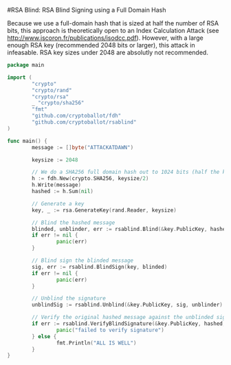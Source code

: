 
#RSA Blind: RSA Blind Signing using a Full Domain Hash


Because we use a full-domain hash that is sized at half the number of RSA bits, this approach is theoretically open to an Index Calculation Attack (see http://www.jscoron.fr/publications/isodcc.pdf). However, with a large enough RSA key (recommended 2048 bits or larger), this attack in infeasable. RSA key sizes under 2048 are absolutly not recommended.

```go
package main

import (
        "crypto"
        "crypto/rand"
        "crypto/rsa"
        _ "crypto/sha256"
        "fmt"
        "github.com/cryptoballot/fdh"
        "github.com/cryptoballot/rsablind"
)

func main() {
        message := []byte("ATTACKATDAWN")

        keysize := 2048

        // We do a SHA256 full domain hash out to 1024 bits (half the key size)
        h := fdh.New(crypto.SHA256, keysize/2)
        h.Write(message)
        hashed := h.Sum(nil)

        // Generate a key
        key, _ := rsa.GenerateKey(rand.Reader, keysize)

        // Blind the hashed message
        blinded, unblinder, err := rsablind.Blind(&key.PublicKey, hashed)
        if err != nil {
                panic(err)
        }

        // Blind sign the blinded message
        sig, err := rsablind.BlindSign(key, blinded)
        if err != nil {
                panic(err)
        }

        // Unblind the signature
        unblindSig := rsablind.Unblind(&key.PublicKey, sig, unblinder)

        // Verify the original hashed message against the unblinded signature
        if err := rsablind.VerifyBlindSignature(&key.PublicKey, hashed, unblindSig); err != nil {
                panic("failed to verify signature")
        } else {
                fmt.Println("ALL IS WELL")
        }
}

```
